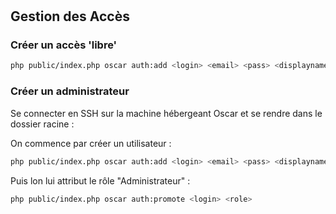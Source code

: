 #

## Gestion des Accès


### Créer un accès 'libre'

```bash
php public/index.php oscar auth:add <login> <email> <pass> <displayname>
```


### Créer un administrateur

Se connecter en SSH sur la machine hébergeant Oscar et se rendre dans le dossier racine : 

On commence par créer un utilisateur :  

```bash
php public/index.php oscar auth:add <login> <email> <pass> <displayname>
```

Puis lon lui attribut le rôle "Administrateur" : 

```bash
php public/index.php oscar auth:promote <login> <role> 
```
